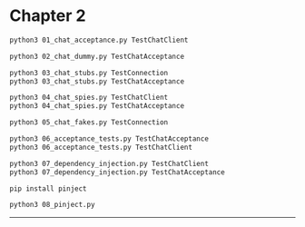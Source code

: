 # Chapter 2

```sh
python3 01_chat_acceptance.py TestChatClient
```

```sh
python3 02_chat_dummy.py TestChatAcceptance
```

```sh
python3 03_chat_stubs.py TestConnection
python3 03_chat_stubs.py TestChatAcceptance
```

```sh
python3 04_chat_spies.py TestChatClient
python3 04_chat_spies.py TestChatAcceptance
```

```sh
python3 05_chat_fakes.py TestConnection
```

```sh
python3 06_acceptance_tests.py TestChatAcceptance
python3 06_acceptance_tests.py TestChatClient
```

```sh
python3 07_dependency_injection.py TestChatClient
python3 07_dependency_injection.py TestChatAcceptance
```

```sh
pip install pinject

python3 08_pinject.py
```

---
